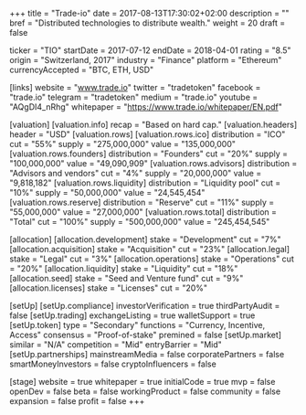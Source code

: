 +++
title = "Trade-io"
date = 2017-08-13T17:30:02+02:00
description = ""
bref = "Distributed technologies to distribute wealth."
weight = 20
draft = false

ticker = "TIO"
startDate = 2017-07-12
endDate = 2018-04-01
rating = "8.5"
origin = "Switzerland, 2017"
industry = "Finance"
platform = "Ethereum"
currencyAccepted = "BTC, ETH, USD"

[links]
  website = "www.trade.io"
  twitter = "tradetoken"
  facebook = "trade.io"
  telegram = "tradetoken"
  medium = "trade.io"
  youtube = "AQgDI4_nRhg"
  whitepaper = "https://www.trade.io/whitepaper/EN.pdf"

[valuation]
  [valuation.info]
    recap = "Based on hard cap."
  [valuation.headers]
    header = "USD"
  [valuation.rows]
    [valuation.rows.ico]
      distribution = "ICO"
      cut = "55%"
      supply = "275,000,000"
      value = "135,000,000"
    [valuation.rows.founders]
      distribution = "Founders"
      cut = "20%"
      supply = "100,000,000"
      value = "49,090,909"
    [valuation.rows.advisors]
      distribution = "Advisors and vendors"
      cut = "4%"
      supply = "20,000,000"
      value = "9,818,182"
    [valuation.rows.liquidity]
      distribution = "Liquidity pool"
      cut = "10%"
      supply = "50,000,000"
      value = "24,545,454"
    [valuation.rows.reserve]
      distribution = "Reserve"
      cut = "11%"
      supply = "55,000,000"
      value = "27,000,000"
    [valuation.rows.total]
      distribution = "Total"
      cut = "100%"
      supply = "500,000,000"
      value = "245,454,545"

[allocation]
  [allocation.development]
    stake = "Development"
    cut = "7%"
  [allocation.acquisition]
    stake = "Acquisition"
    cut = "23%"
  [allocation.legal]
    stake = "Legal"
    cut = "3%"
  [allocation.operations]
    stake = "Operations"
    cut = "20%"
  [allocation.liquidity]
    stake = "Liquidity"
    cut = "18%"
  [allocation.seed]
    stake = "Seed and Venture fund"
    cut = "9%"
  [allocation.licenses]
    stake = "Licenses"
    cut = "20%"


[setUp]
  [setUp.compliance]
    investorVerification = true
    thirdPartyAudit = false
  [setUp.trading]
    exchangeListing = true
    walletSupport = true
  [setUp.token]
    type = "Secondary"
    functions = "Currency, Incentive, Access"
    consensus = "Proof-of-stake"
    premined = false
  [setUp.market]
    similar = "N/A"
    competition = "Mid"
    entryBarrier = "Mid"
  [setUp.partnerships]
    mainstreamMedia = false
    corporatePartners = false
    smartMoneyInvestors = false
    cryptoInfluencers = false

[stage]
  website = true
  whitepaper = true
  initialCode = true
  mvp = false
  openDev = false
  beta = false
  workingProduct = false
  community = false
  expansion = false
  profit = false
+++
